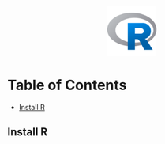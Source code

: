 <div align="center">
  <a href="https://www.r-project.org/">
    <img alt="r" src="../logos/r-logo.png" height="100" width="100"/>
  </a>
</div>

# Table of Contents

- [Install R](#install-r)

## Install R
